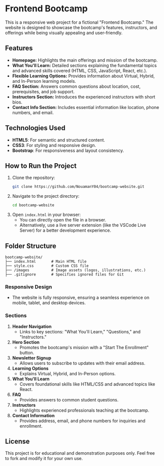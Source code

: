 # Frontend Bootcamp

This is a responsive web project for a fictional "Frontend Bootcamp." The website is designed to showcase the bootcamp's features, instructors, and offerings while being visually appealing and user-friendly.

## Features

- **Homepage:** Highlights the main offerings and mission of the bootcamp.
- **What You'll Learn:** Detailed sections explaining the fundamental topics and advanced skills covered (HTML, CSS, JavaScript, React, etc.).
- **Flexible Learning Options:** Provides information about Virtual, Hybrid, and In-Person learning models.
- **FAQ Section:** Answers common questions about location, cost, prerequisites, and job support.
- **Instructors Section:** Introduces the experienced instructors with short bios.
- **Contact Info Section:** Includes essential information like location, phone numbers, and email.

## Technologies Used

- **HTML5**: For semantic and structured content.
- **CSS3**: For styling and responsive design.
- **Bootstrap**: For responsiveness and layout consistency.


## How to Run the Project

1. Clone the repository:
   ```bash
   git clone https://github.com/NouamanY04/bootcamp-website.git
   ```
2. Navigate to the project directory:
   ```bash
   cd bootcamp-website
   ```
3. Open `index.html` in your browser:
   - You can directly open the file in a browser.
   - Alternatively, use a live server extension (like the VSCode Live Server) for a better development experience.

## Folder Structure

```
bootcamp-website/
├── index.html       # Main HTML file
├── style.css        # Custom CSS file
├── /images          # Image assets (logos, illustrations, etc.)
├── .gitignore       # Specifies ignored files for Git
```


### Responsive Design
- The website is fully responsive, ensuring a seamless experience on mobile, tablet, and desktop devices.

### Sections
1. **Header Navigation**
   - Links to key sections: "What You'll Learn," "Questions," and "Instructors."
2. **Hero Section**
   - Promotes the bootcamp's mission with a "Start The Enrollment" button.
3. **Newsletter Signup**
   - Allows users to subscribe to updates with their email address.
4. **Learning Options**
   - Explains Virtual, Hybrid, and In-Person options.
5. **What You'll Learn**
   - Covers foundational skills like HTML/CSS and advanced topics like React.
6. **FAQ**
   - Provides answers to common student questions.
7. **Instructors**
   - Highlights experienced professionals teaching at the bootcamp.
8. **Contact Information**
   - Provides address, email, and phone numbers for inquiries and enrollment.


## License

This project is for educational and demonstration purposes only. Feel free to fork and modify it for your own use.
